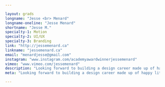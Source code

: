 ```yaml
---

layout: grads
longname: "Jesse <br> Menard"
longname-oneline: "Jesse Menard"
shortname: "Jesse M."
specialty-1: Motion
specialty-2: UI/UX
specialty-3: Branding
link: "http://jessemenard.ca"
linkname: "jessemenard.ca"
email: "menardjesse@gmail.com"
instagram: "www.instagram.com/academyawardwinnerjessemenard"
vimeo: "www.vimeo.com/jessemenard"
description: "Looking forward to building a design career made up of happy little accidents."
meta: "Looking forward to building a design career made up of happy little accidents."

---
```

